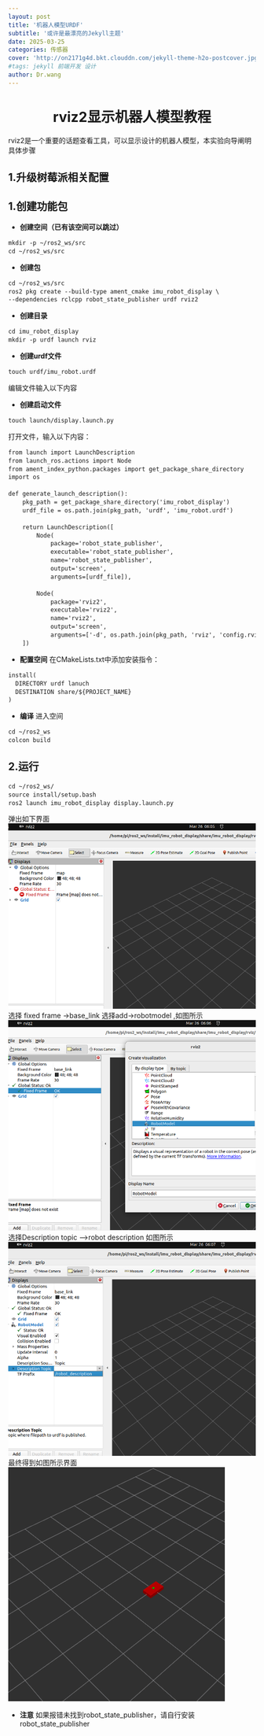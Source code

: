 ```yaml
---
layout: post
title: '机器人模型URDF'
subtitle: '或许是最漂亮的Jekyll主题'
date: 2025-03-25
categories: 传感器
cover: 'http://on2171g4d.bkt.clouddn.com/jekyll-theme-h2o-postcover.jpg'
#tags: jekyll 前端开发 设计
author: Dr.wang
---
```

# <center>rviz2显示机器人模型教程
rviz2是一个重要的话题查看工具，可以显示设计的机器人模型，本实验向导阐明具体步骤
## 1.升级树莓派相关配置

## 1.创建功能包
- **创建空间（已有该空间可以跳过）**
```xml
mkdir -p ~/ros2_ws/src
cd ~/ros2_ws/src
```
- **创建包**
```xml
cd ~/ros2_ws/src
ros2 pkg create --build-type ament_cmake imu_robot_display \
--dependencies rclcpp robot_state_publisher urdf rviz2
```
- **创建目录**
```xml
cd imu_robot_display
mkdir -p urdf launch rviz
```
- **创建urdf文件**
```xml
touch urdf/imu_robot.urdf
```
编辑文件输入以下内容
- **创建启动文件**
```xml
touch launch/display.launch.py
```
打开文件，输入以下内容：
```xml
from launch import LaunchDescription
from launch_ros.actions import Node
from ament_index_python.packages import get_package_share_directory
import os

def generate_launch_description():
    pkg_path = get_package_share_directory('imu_robot_display')
    urdf_file = os.path.join(pkg_path, 'urdf', 'imu_robot.urdf')
    
    return LaunchDescription([
        Node(
            package='robot_state_publisher',
            executable='robot_state_publisher',
            name='robot_state_publisher',
            output='screen',
            arguments=[urdf_file]),
        
        Node(
            package='rviz2',
            executable='rviz2',
            name='rviz2',
            output='screen',
            arguments=['-d', os.path.join(pkg_path, 'rviz', 'config.rviz')])
    ])

```
- **配置空间**
在CMakeLists.txt中添加安装指令：
```xml
install(
  DIRECTORY urdf lanuch
  DESTINATION share/${PROJECT_NAME}
)
```
- **编译**
进入空间
```xml
cd ~/ros2_ws
colcon build
```
## 2.运行
```xml
cd ~/ros2_ws/
source install/setup.bash
ros2 launch imu_robot_display display.launch.py
```
弹出如下界面
![alt text](/assets/images/rvizimage-1.png)
选择 fixed frame ->base_link
选择add->robotmodel ,如图所示
![alt text](/assets/images/rvizimage-2.png)
选择Description topic -->robot description 如图所示
![alt text](/assets/images/rvizimage-3.png)
最终得到如图所示界面
![alt text](/assets/images/rvizimage-5.png)
- **注意**
如果报错未找到robot_state_publisher，请自行安装robot_state_publisher
